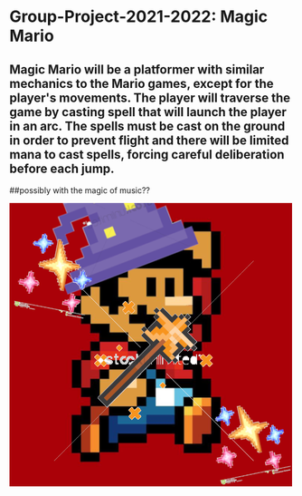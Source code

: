 # Group-Project-2021-2022: Magic Mario

## Magic Mario will be a platformer with similar mechanics to the Mario games, except for the player's movements. The player will traverse the game by casting spell that will launch the player in an arc. The spells must be cast on the ground in order to prevent flight and there will be limited mana to cast spells, forcing careful deliberation before each jump. 

##possibly with the magic of music??

![magician_mario.png](https://github.com/jjwwxk/Group-Project-2021-2022/blob/gh-pages/src/magician_mario.png?raw=true)
